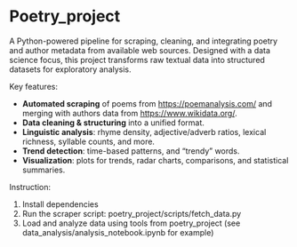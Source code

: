# Poetry_project
A Python-powered pipeline for scraping, cleaning, and integrating poetry and author metadata from available web sources. Designed with a data science focus, this project transforms raw textual data into structured datasets for exploratory analysis.

Key features:
- **Automated scraping** of poems from https://poemanalysis.com/ and merging with authors data from https://www.wikidata.org/.
- **Data cleaning & structuring** into a unified format.
- **Linguistic analysis**: rhyme density, adjective/adverb ratios, lexical richness, syllable counts, and more.
- **Trend detection**: time-based patterns, and “trendy” words.
- **Visualization**: plots for trends, radar charts, comparisons, and statistical summaries.

Instruction:
1) Install dependencies
2) Run the scraper script: poetry_project/scripts/fetch_data.py
3) Load and analyze data using tools from poetry_project (see data_analysis/analysis_notebook.ipynb for example)
